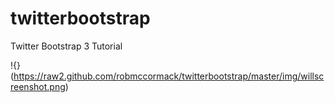 twitterbootstrap
================

Twitter Bootstrap 3 Tutorial


!{}(https://raw2.github.com/robmccormack/twitterbootstrap/master/img/willscreenshot.png)
